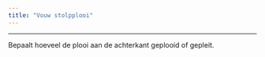 ```yaml
---
title: "Vouw stolpplooi"
---
```


***

Bepaalt hoeveel de plooi aan de achterkant geplooid of gepleit.





